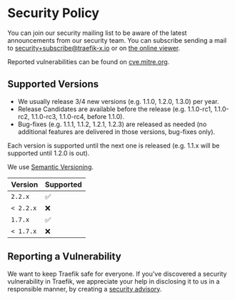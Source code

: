# Security Policy

You can join our security mailing list to be aware of the latest announcements from our security team.
You can subscribe sending a mail to security+subscribe@traefik-x.io or on [the online viewer](https://groups.google.com/a/traefik-x.io/forum/#!forum/security).

Reported vulnerabilities can be found on [cve.mitre.org](https://cve.mitre.org/cgi-bin/cvekey.cgi?keyword=traefik).

## Supported Versions

- We usually release 3/4 new versions (e.g. 1.1.0, 1.2.0, 1.3.0) per year.
- Release Candidates are available before the release (e.g. 1.1.0-rc1, 1.1.0-rc2, 1.1.0-rc3, 1.1.0-rc4, before 1.1.0).
- Bug-fixes (e.g. 1.1.1, 1.1.2, 1.2.1, 1.2.3) are released as needed (no additional features are delivered in those versions, bug-fixes only).

Each version is supported until the next one is released (e.g. 1.1.x will be supported until 1.2.0 is out).

We use [Semantic Versioning](https://semver.org/).

| Version   | Supported          |
|-----------|--------------------|
| `2.2.x`   | :white_check_mark: |
| `< 2.2.x` | :x:                |
| `1.7.x`   | :white_check_mark: |
| `< 1.7.x` | :x:                |

## Reporting a Vulnerability

We want to keep Traefik safe for everyone.
If you've discovered a security vulnerability in Traefik,
we appreciate your help in disclosing it to us in a responsible manner,
by creating a [security advisory](https://github.com/traefik/traefik/security/advisories).
